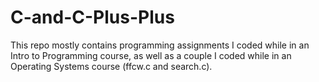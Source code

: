 # C-and-C-Plus-Plus
This repo mostly contains programming assignments I coded while in an Intro to Programming course, as well as a couple I coded while in an Operating Systems course (ffcw.c and search.c).
